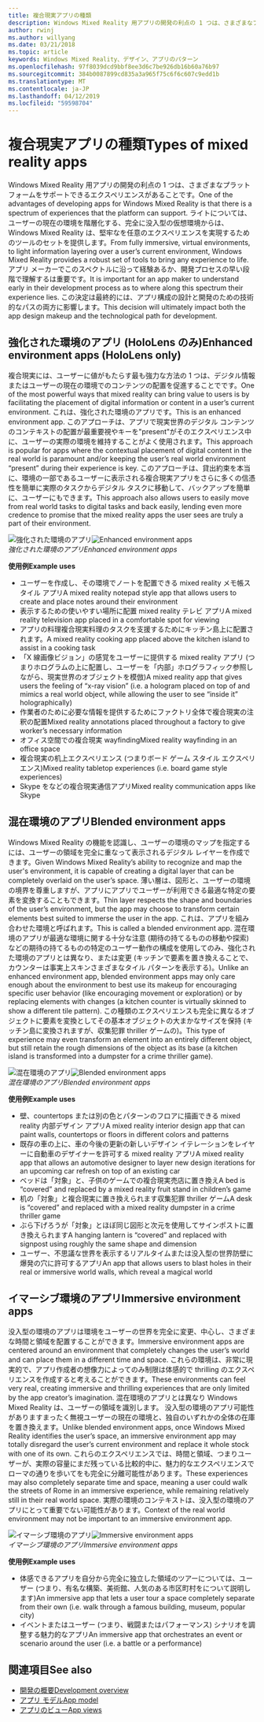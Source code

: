 ```yaml
---
title: 複合現実アプリの種類
description: Windows Mixed Reality 用アプリの開発の利点の 1 つは、さまざまなプラットフォームは完全没入型の仮想環境からユーザーの現在 environmentl 経由でのライトは階層化をサポートできるエクスペリエンスがあることです。
author: rwinj
ms.author: willyang
ms.date: 03/21/2018
ms.topic: article
keywords: Windows Mixed Reality、デザイン、アプリのパターン
ms.openlocfilehash: 97f8039dcd9bbf8ee3d6c7be926db16b60a76b97
ms.sourcegitcommit: 384b0087899cd835a3a965f75c6f6c607c9edd1b
ms.translationtype: MT
ms.contentlocale: ja-JP
ms.lasthandoff: 04/12/2019
ms.locfileid: "59598704"
---
```

# <a name="types-of-mixed-reality-apps"></a><span data-ttu-id="e79f1-104">複合現実アプリの種類</span><span class="sxs-lookup"><span data-stu-id="e79f1-104">Types of mixed reality apps</span></span>

<span data-ttu-id="e79f1-105">Windows Mixed Reality 用アプリの開発の利点の 1 つは、さまざまなプラットフォームをサポートできるエクスペリエンスがあることです。</span><span class="sxs-lookup"><span data-stu-id="e79f1-105">One of the advantages of developing apps for Windows Mixed Reality is that there is a spectrum of experiences that the platform can support.</span></span> <span data-ttu-id="e79f1-106">ライトについては、ユーザーの現在の環境を階層化する、完全に没入型の仮想環境からは、Windows Mixed Reality は、堅牢なを任意のエクスペリエンスを実現するためのツールのセットを提供します。</span><span class="sxs-lookup"><span data-stu-id="e79f1-106">From fully immersive, virtual environments, to light information layering over a user’s current environment, Windows Mixed Reality provides a robust set of tools to bring any experience to life.</span></span> <span data-ttu-id="e79f1-107">アプリ メーカーでこのスペクトルに沿って経験あるか、開発プロセスの早い段階で理解するは重要です。</span><span class="sxs-lookup"><span data-stu-id="e79f1-107">It is important for an app maker to understand early in their development process as to where along this spectrum their experience lies.</span></span> <span data-ttu-id="e79f1-108">この決定は最終的には、アプリ構成の設計と開発のための技術的なパスの両方に影響します。</span><span class="sxs-lookup"><span data-stu-id="e79f1-108">This decision will ultimately impact both the app design makeup and the technological path for development.</span></span>

## <a name="enhanced-environment-apps-hololens-only"></a><span data-ttu-id="e79f1-109">強化された環境のアプリ (HoloLens のみ)</span><span class="sxs-lookup"><span data-stu-id="e79f1-109">Enhanced environment apps (HoloLens only)</span></span>

<span data-ttu-id="e79f1-110">複合現実には、ユーザーに値がもたらす最も強力な方法の 1 つは、デジタル情報またはユーザーの現在の環境でのコンテンツの配置を促進することでです。</span><span class="sxs-lookup"><span data-stu-id="e79f1-110">One of the most powerful ways that mixed reality can bring value to users is by facilitating the placement of digital information or content in a user’s current environment.</span></span> <span data-ttu-id="e79f1-111">これは、強化された環境のアプリです。</span><span class="sxs-lookup"><span data-stu-id="e79f1-111">This is an enhanced environment app.</span></span> <span data-ttu-id="e79f1-112">このアプローチは、アプリで現実世界のデジタル コンテンツのコンテキストの配置が最重要視やキーを"present"がそのエクスペリエンス中に、ユーザーの実際の環境を維持することがよく使用されます。</span><span class="sxs-lookup"><span data-stu-id="e79f1-112">This approach is popular for apps where the contextual placement of digital content in the real world is paramount and/or keeping the user’s real world environment “present” during their experience is key.</span></span> <span data-ttu-id="e79f1-113">このアプローチは、貸出約束を本当に、環境の一部であるユーザーに表示される複合現実アプリをさらに多くの信憑性を簡単に実際のタスクからデジタル タスクに移動して、バックアップを簡単に、ユーザーにもできます。</span><span class="sxs-lookup"><span data-stu-id="e79f1-113">This approach also allows users to easily move from real world tasks to digital tasks and back easily, lending even more credence to promise that the mixed reality apps the user sees are truly a part of their environment.</span></span>

<span data-ttu-id="e79f1-114">![強化された環境のアプリ](images/enhancedenvironmentapps-640px.jpg)</span><span class="sxs-lookup"><span data-stu-id="e79f1-114">![Enhanced environment apps](images/enhancedenvironmentapps-640px.jpg)</span></span><br>
<span data-ttu-id="e79f1-115">*強化された環境のアプリ*</span><span class="sxs-lookup"><span data-stu-id="e79f1-115">*Enhanced environment apps*</span></span>

<span data-ttu-id="e79f1-116">**使用例**</span><span class="sxs-lookup"><span data-stu-id="e79f1-116">**Example uses**</span></span>
* <span data-ttu-id="e79f1-117">ユーザーを作成し、その環境でノートを配置できる mixed reality メモ帳スタイル アプリ</span><span class="sxs-lookup"><span data-stu-id="e79f1-117">A mixed reality notepad style app that allows users to create and place notes around their environment</span></span>
* <span data-ttu-id="e79f1-118">表示するための使いやすい場所に配置 mixed reality テレビ アプリ</span><span class="sxs-lookup"><span data-stu-id="e79f1-118">A mixed reality television app placed in a comfortable spot for viewing</span></span>
* <span data-ttu-id="e79f1-119">アプリの料理複合現実料理のタスクを支援するためにキッチン島上に配置されます。</span><span class="sxs-lookup"><span data-stu-id="e79f1-119">A mixed reality cooking app placed above the kitchen island to assist in a cooking task</span></span>
* <span data-ttu-id="e79f1-120">「X 線画像ビジョン」の感覚をユーザーに提供する mixed reality アプリ (つまりホログラムの上に配置し、ユーザーを「内部」ホログラフィック参照しながら、現実世界のオブジェクトを模倣)</span><span class="sxs-lookup"><span data-stu-id="e79f1-120">A mixed reality app that gives users the feeling of “x-ray vision” (i.e. a hologram placed on top of and mimics a real world object, while allowing the user to see “inside it” holographically)</span></span>
* <span data-ttu-id="e79f1-121">作業者のために必要な情報を提供するためにファクトリ全体で複合現実の注釈の配置</span><span class="sxs-lookup"><span data-stu-id="e79f1-121">Mixed reality annotations placed throughout a factory to give worker’s necessary information</span></span>
* <span data-ttu-id="e79f1-122">オフィス空間での複合現実 wayfinding</span><span class="sxs-lookup"><span data-stu-id="e79f1-122">Mixed reality wayfinding in an office space</span></span>
* <span data-ttu-id="e79f1-123">複合現実の机上エクスペリエンス (つまりボード ゲーム スタイル エクスペリエンス)</span><span class="sxs-lookup"><span data-stu-id="e79f1-123">Mixed reality tabletop experiences (i.e. board game style experiences)</span></span>
* <span data-ttu-id="e79f1-124">Skype をなどの複合現実通信アプリ</span><span class="sxs-lookup"><span data-stu-id="e79f1-124">Mixed reality communication apps like Skype</span></span>

## <a name="blended-environment-apps"></a><span data-ttu-id="e79f1-125">混在環境のアプリ</span><span class="sxs-lookup"><span data-stu-id="e79f1-125">Blended environment apps</span></span>

<span data-ttu-id="e79f1-126">Windows Mixed Reality の機能を認識し、ユーザーの環境のマップを指定するには、ユーザーの領域を完全に重なって表示されるデジタル レイヤーを作成できます。</span><span class="sxs-lookup"><span data-stu-id="e79f1-126">Given Windows Mixed Reality’s ability to recognize and map the user's environment, it is capable of creating a digital layer that can be completely overlaid on the user’s space.</span></span> <span data-ttu-id="e79f1-127">薄い層は、図形と、ユーザーの環境の境界を尊重しますが、アプリにアプリでユーザーが利用できる最適な特定の要素を変換することもできます。</span><span class="sxs-lookup"><span data-stu-id="e79f1-127">Thin layer respects the shape and boundaries of the user’s environment, but the app may choose to transform certain elements best suited to immerse the user in the app.</span></span> <span data-ttu-id="e79f1-128">これは、アプリを組み合わせた環境と呼ばれます。</span><span class="sxs-lookup"><span data-stu-id="e79f1-128">This is called a blended environment app.</span></span> <span data-ttu-id="e79f1-129">混在環境のアプリが最適な環境に関する十分な注意 (期待の持てるものの移動や探索) などの期待の持てるものの特定のユーザー動作の構成を使用してのみ、強化された環境のアプリとは異なり、または変更 (キッチンで要素を置き換えることで、カウンターは事実上スキンさまざまなタイル パターンを表示する)。</span><span class="sxs-lookup"><span data-stu-id="e79f1-129">Unlike an enhanced environment app, blended environment apps may only care enough about the environment to best use its makeup for encouraging specific user behavior (like encouraging movement or exploration) or by replacing elements with changes (a kitchen counter is virtually skinned to show a different tile pattern).</span></span> <span data-ttu-id="e79f1-130">この種類のエクスペリエンスも完全に異なるオブジェクトに要素を変換としてその基本オブジェクトの大まかなサイズを保持 (キッチン島に変換されますが、収集犯罪 thriller ゲームの)。</span><span class="sxs-lookup"><span data-stu-id="e79f1-130">This type of experience may even transform an element into an entirely different object, but still retain the rough dimensions of the object as its base (a kitchen island is transformed into a dumpster for a crime thriller game).</span></span>

<span data-ttu-id="e79f1-131">![混在環境のアプリ](images/blendedenvironmentapps-640px.jpg)</span><span class="sxs-lookup"><span data-stu-id="e79f1-131">![Blended environment apps](images/blendedenvironmentapps-640px.jpg)</span></span><br>
<span data-ttu-id="e79f1-132">*混在環境のアプリ*</span><span class="sxs-lookup"><span data-stu-id="e79f1-132">*Blended environment apps*</span></span>

<span data-ttu-id="e79f1-133">**使用例**</span><span class="sxs-lookup"><span data-stu-id="e79f1-133">**Example uses**</span></span>
* <span data-ttu-id="e79f1-134">壁、countertops または別の色とパターンのフロアに描画できる mixed reality 内部デザイン アプリ</span><span class="sxs-lookup"><span data-stu-id="e79f1-134">A mixed reality interior design app that can paint walls, countertops or floors in different colors and patterns</span></span>
* <span data-ttu-id="e79f1-135">既存の車の上に、車の今後の更新の新しいデザイン イテレーションをレイヤーに自動車のデザイナーを許可する mixed reality アプリ</span><span class="sxs-lookup"><span data-stu-id="e79f1-135">A mixed reality app that allows an automotive designer to layer new design iterations for an upcoming car refresh on top of an existing car</span></span>
* <span data-ttu-id="e79f1-136">ベッドは「対象」と、子供のゲームでの複合現実売店に置き換え</span><span class="sxs-lookup"><span data-stu-id="e79f1-136">A bed is “covered” and replaced by a mixed reality fruit stand in children’s game</span></span>
* <span data-ttu-id="e79f1-137">机の「対象」と複合現実に置き換えられます収集犯罪 thriller ゲーム</span><span class="sxs-lookup"><span data-stu-id="e79f1-137">A desk is “covered” and replaced with a mixed reality dumpster in a crime thriller game</span></span>
* <span data-ttu-id="e79f1-138">ぶら下げろうが「対象」とほぼ同じ図形と次元を使用してサインポストに置き換えられます</span><span class="sxs-lookup"><span data-stu-id="e79f1-138">A hanging lantern is “covered” and replaced with signpost using roughly the same shape and dimension</span></span>
* <span data-ttu-id="e79f1-139">ユーザー、不思議な世界を表示するリアルタイムまたは没入型の世界防壁に爆発の穴に許可するアプリ</span><span class="sxs-lookup"><span data-stu-id="e79f1-139">An app that allows users to blast holes in their real or immersive world walls, which reveal a magical world</span></span>

## <a name="immersive-environment-apps"></a><span data-ttu-id="e79f1-140">イマーシブ環境のアプリ</span><span class="sxs-lookup"><span data-stu-id="e79f1-140">Immersive environment apps</span></span>

<span data-ttu-id="e79f1-141">没入型の環境のアプリは環境をユーザーの世界を完全に変更、中心し、さまざまな時間と領域を配置することができます。</span><span class="sxs-lookup"><span data-stu-id="e79f1-141">Immersive environment apps are centered around an environment that completely changes the user’s world and can place them in a different time and space.</span></span> <span data-ttu-id="e79f1-142">これらの環境は、非常に現実的で、アプリ作成者の想像力によってのみ制限は体感的で thrilling のエクスペリエンスを作成すると考えることができます。</span><span class="sxs-lookup"><span data-stu-id="e79f1-142">These environments can feel very real, creating immersive and thrilling experiences that are only limited by the app creator’s imagination.</span></span> <span data-ttu-id="e79f1-143">混在環境のアプリとは異なり Windows Mixed Reality は、ユーザーの領域を識別します。 没入型の環境のアプリ可能性がありますまったく無視ユーザーの現在の環境と、独自のいずれかの全体の在庫を置き換えます。</span><span class="sxs-lookup"><span data-stu-id="e79f1-143">Unlike blended environment apps, once Windows Mixed Reality identifies the user’s space, an immersive environment app may totally disregard the user’s current environment and replace it whole stock with one of its own.</span></span> <span data-ttu-id="e79f1-144">これらのエクスペリエンスでは、時間と領域、つまりユーザーが、実際の容量にまだ残っている比較的中に、魅力的なエクスペリエンスでローマの通りを歩いてをも完全に分離可能性があります。</span><span class="sxs-lookup"><span data-stu-id="e79f1-144">These experiences may also completely separate time and space, meaning a user could walk the streets of Rome in an immersive experience, while remaining relatively still in their real world space.</span></span> <span data-ttu-id="e79f1-145">実際の環境のコンテキストは、没入型の環境のアプリにとって重要でない可能性があります。</span><span class="sxs-lookup"><span data-stu-id="e79f1-145">Context of the real world environment may not be important to an immersive environment app.</span></span>

<span data-ttu-id="e79f1-146">![イマーシブ環境のアプリ](images/windows-mixed-reality-640px.jpg)</span><span class="sxs-lookup"><span data-stu-id="e79f1-146">![Immersive environment apps](images/windows-mixed-reality-640px.jpg)</span></span><br>
<span data-ttu-id="e79f1-147">*イマーシブ環境のアプリ*</span><span class="sxs-lookup"><span data-stu-id="e79f1-147">*Immersive environment apps*</span></span>

<span data-ttu-id="e79f1-148">**使用例**</span><span class="sxs-lookup"><span data-stu-id="e79f1-148">**Example uses**</span></span>
* <span data-ttu-id="e79f1-149">体感できるアプリを自分から完全に独立した領域のツアーについては、ユーザー (つまり、有名な構築、美術館、人気のある市区町村をについて説明します)</span><span class="sxs-lookup"><span data-stu-id="e79f1-149">An immersive app that lets a user tour a space completely separate from their own (i.e. walk through a famous building, museum, popular city)</span></span>
* <span data-ttu-id="e79f1-150">イベントまたはユーザー (つまり、戦闘またはパフォーマンス) シナリオを調整する魅力的なアプリ</span><span class="sxs-lookup"><span data-stu-id="e79f1-150">An immersive app that orchestrates an event or scenario around the user (i.e. a battle or a performance)</span></span>

## <a name="see-also"></a><span data-ttu-id="e79f1-151">関連項目</span><span class="sxs-lookup"><span data-stu-id="e79f1-151">See also</span></span>
* [<span data-ttu-id="e79f1-152">開発の概要</span><span class="sxs-lookup"><span data-stu-id="e79f1-152">Development overview</span></span>](development-overview.md)
* [<span data-ttu-id="e79f1-153">アプリ モデル</span><span class="sxs-lookup"><span data-stu-id="e79f1-153">App model</span></span>](app-model.md)
* [<span data-ttu-id="e79f1-154">アプリのビュー</span><span class="sxs-lookup"><span data-stu-id="e79f1-154">App views</span></span>](app-views.md)
